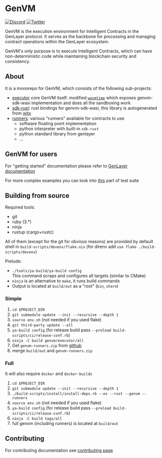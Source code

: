# GenVM
[![Discord](https://dcbadge.vercel.app/api/server/8Jm4v89VAu?compact=true&style=flat)](https://discord.gg/VpfmXEMN66) [![Twitter](https://img.shields.io/twitter/url/https/twitter.com/yeagerai.svg?style=social&label=Follow%20%40GenLayer)](https://x.com/GenLayer)

GenVM is the execution environment for Intelligent Contracts in the GenLayer protocol. It serves as the backbone for processing and managing contract operations within the GenLayer ecosystem.

GenVM's only purpose is to execute Intelligent Contracts, which can have non-deterministic code while maintaining blockchain security and consistency.

## About

It is a monorepo for GenVM, which consists of the following sub-projects:

- [executor](./executor/) core GenVM itself: modified [`wasmtime`](https://wasmtime.dev) which exposes genvm-sdk-wasi implementation and does all the sandboxing work
- [sdk-rust](./sdk-rust/): rust bindings for genvm-sdk-wasi, this library is autogenerated from [witx](./executor/src/wasi/witx/genlayer_sdk.witx)
- [runners](./runners/): various "runners" available for contracts to use
    - software floating point implementation
    - python interpreter with built-in `sdk-rust`
    - python standard library from genlayer
    - ...

##  GenVM for users

For "getting started" documentation please refer to [GenLayer documentation](https://docs.genlayer.com/build-with-genlayer/intelligent-contracts)

For more complex examples you can look into [this](./executor/testdata/cases/py-core) part of test suite


## Building from source

Required tools:
- git
- ruby (3.\*)
- ninja
- rustup (cargo+rustc)

All of them (except for the git for obvious reasons) are provided by default shell in `build-scripts/devenv/flake.nix` (for direnv add `use flake ./build-scripts/devenv`)

Prelude:
- `./tools/ya-build/ya-build config`<br />
  This command scraps and configures all targets (similar to CMake)
- `ninja` is an alternative to `make`, it runs build commands
- Output is located at `build/out` as a "root" (`bin`, `share`)

### Simple
1. `cd $PROJECT_DIR`
2. `git submodule update --init --recursive --depth 1`
3. `source env.sh` (not needed if you used flake)
4. `git third-party update --all`
5. `ya-build config` (for release build pass `--preload build-scripts/ci/release-conf.rb`)
6. `ninja -C build genvm/executor/all`
7. Get `genvm-runners.zip` from [github](https://github.com/yeagerai/genvm)
8. merge `build/out` and `genvm-runners.zip`

### Full

It will also require `docker` and `docker-buildx`

1. `cd $PROJECT_DIR`
2. `git submodule update --init --recursive --depth 1`
3. `./build-scripts/install/install-deps.rb --os --rust --genvm --runners`
4. `source env.sh` (not needed if you used flake)
5. `ya-build config` (for release build pass `--preload build-scripts/ci/release-conf.rb`)
6. `ninja -C build tags/all`
7. full genvm (including runners) is located at `build/out`

## Contributing

For contributing documentation see [contributing page](./doc/contributing/README.md)
